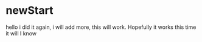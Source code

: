 # newStart
hello i did it again, i will add more, this will work. Hopefully it works this time it will I know




